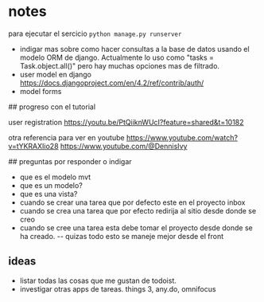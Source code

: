# notes

para ejecutar el sercicio `python manage.py runserver`

- indigar mas sobre como hacer consultas a la base de datos usando el modelo ORM de django. Actualmente lo uso como "tasks = Task.object.all()" pero hay muchas opciones mas de filtrado.
- user model en django https://docs.djangoproject.com/en/4.2/ref/contrib/auth/
- model forms

## progreso con el tutorial

user registration
https://youtu.be/PtQiiknWUcI?feature=shared&t=10182

otra referencia para ver en youtube
https://www.youtube.com/watch?v=tYKRAXIio28
https://www.youtube.com/@DennisIvy

## preguntas por responder o indigar

- que es el modelo mvt
- que es un modelo?
- que es una vista?
- cuando se crear una tarea que por defecto este en el proyecto inbox
- cuando se crea una tarea que por efecto redirija al sitio desde donde se creo
- cuando se cree una tarea esta debe tomar el proyecto desde donde se ha creado. 
-- quizas todo esto se maneje mejor desde el front

## ideas

- listar todas las cosas que me gustan de todoist.
- investigar otras apps de tareas. things 3, any.do, omnifocus
